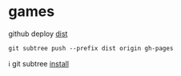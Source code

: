 games
=====


github deploy [dist](http://yeoman.io/learning/deployment.html)

`git subtree push --prefix dist origin gh-pages`

:information_source:
git subtree [install](http://stackoverflow.com/questions/19839134/how-do-i-install-subtree-that-ships-with-official-git-install)



